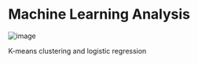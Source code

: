 # Machine Learning Analysis
![image](https://github.com/user-attachments/assets/cf430bd1-bea2-4fcd-84c1-85b836586eff)

K-means clustering and logistic regression
